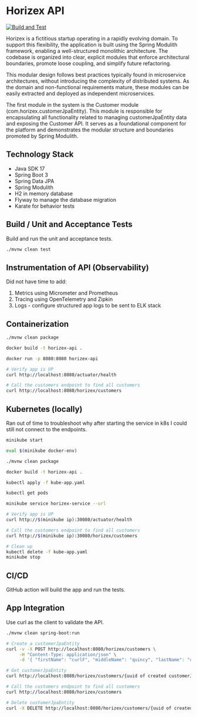 # Horizex API
[![Build and Test](https://github.com/dustinsand/horizex/actions/workflows/ci.yml/badge.svg)](https://github.com/dustinsand/horizex/actions/workflows/ci.yml)

Horizex is a fictitious startup operating in a rapidly evolving domain. To support this flexibility, the application is
built using the Spring Modulith framework, enabling a well-structured monolithic architecture. The codebase is organized
into clear, explicit modules that enforce architectural boundaries, promote loose coupling, and simplify future
refactoring.

This modular design follows best practices typically found in microservice architectures, without introducing the
complexity of distributed systems. As the domain and non-functional requirements mature, these modules can be easily
extracted and deployed as independent microservices.

The first module in the system is the Customer module (com.horizex.customerJpaEntity). This module is responsible for
encapsulating all functionality related to managing customerJpaEntity data and exposing the Customer API. It serves as a
foundational component for the platform and demonstrates the modular structure and boundaries promoted by Spring
Modulith.  

## Technology Stack

- Java SDK 17
- Spring Boot 3
- Spring Data JPA
- Spring Modulith
- H2 in memory database
- Flyway to manage the database migration
- Karate for behavior tests

## Build / Unit and Acceptance Tests

Build and run the unit and acceptance tests.
```bash
./mvnw clean test
```

## Instrumentation of API (Observability)

Did not have time to add:
1) Metrics using Micrometer and Prometheus
2) Tracing using OpenTelemetry and Zipkin
3) Logs - configure structured app logs to be sent to ELK stack

## Containerization

```bash
./mvnw clean package

docker build -t horizex-api .

docker run -p 8080:8080 horizex-api

# Verify app is UP
curl http://localhost:8080/actuator/health

# Call the customers endpoint to find all customers
curl http://localhost:8080/horizex/customers
```

## Kubernetes (locally)
Ran out of time to troubleshoot why after starting the service in k8s I could still not connect to the endpoints.
```bash
minikube start

eval $(minikube docker-env)

./mvnw clean package

docker build -t horizex-api .

kubectl apply -f kube-app.yaml

kubectl get pods

minikube service horizex-service --url

# Verify app is UP
curl http://$(minikube ip):30080/actuator/health

# Call the customers endpoint to find all customers
curl http://$(minikube ip):30080/horizex/customers

# Clean up
kubectl delete -f kube-app.yaml
minikube stop

```
## CI/CD

GitHub action will build the app and run the tests. 

## App Integration
Use curl as the client to validate the API. 

```bash
./mvnw clean spring-boot:run

# Create a customerJpaEntity
curl -v -X POST http://localhost:8080/horizex/customers \
     -H "Content-Type: application/json" \
     -d '{ "firstName": "curlF", "middleName": "quincy", "lastName": "curlL", "emailAddress": "curl1@gmail.com", "phoneNumber": "17038675309" }'

# Get customerJpaEntity
curl http://localhost:8080/horizex/customers/{uuid of created customerJpaEntity}

# Call the customers endpoint to find all customers
curl http://localhost:8080/horizex/customers

# Delete customerJpaEntity
curl -X DELETE http://localhost:8080/horizex/customers/{uuid of created customerJpaEntity}

```